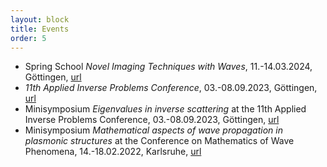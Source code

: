 ```yaml
---
layout: block
title: Events
order: 5
---
```


* Spring School _Novel Imaging Techniques with Waves_, 11.-14.03.2024, Göttingen, [url](https://www.uni-goettingen.de/en/679376.html)
* _11th Applied Inverse Problems Conference_, 03.-08.09.2023, Göttingen, [url](http://www.aip2023.de)
* Minisymposium _Eigenvalues in inverse scattering_ at the 11th Applied Inverse Problems Conference, 03.-08.09.2023, Göttingen, [url](https://www.conftool.com/aip2023/index.php?page=browseSessions&presentations=show&search=MS29)
* Minisymposium _Mathematical aspects of wave propagation in plasmonic structures_ at the Conference on Mathematics of Wave Phenomena, 14.-18.02.2022, Karlsruhe, [url](https://conference22.waves.kit.edu/?page_id=175)
